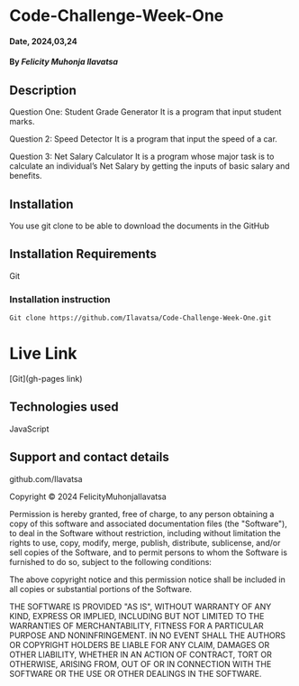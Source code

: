 # Code-Challenge-Week-One


#### Date, 2024,03,24

#### By *Felicity Muhonja Ilavatsa*

## Description
Question One: Student Grade Generator
It is a program that input student marks.

Question 2: Speed Detector
It is a program that input the speed of a car.

Question 3: Net Salary Calculator
It is a program  whose major task is to calculate an individual’s Net Salary by getting the inputs of basic salary and benefits.

## Installation
You use git clone to be able to download the documents in the GitHub

## Installation Requirements
Git

### Installation instruction
```
Git clone https://github.com/Ilavatsa/Code-Challenge-Week-One.git

```

# Live Link
[Git](gh-pages link)

## Technologies used
JavaScript

## Support and contact details
github.com/Ilavatsa

Copyright © 2024 FelicityMuhonjaIlavatsa

Permission is hereby granted, free of charge, to any person obtaining a copy of this software and associated documentation files (the "Software"), to deal in the Software without restriction, including without limitation the rights to use, copy, modify, merge, publish, distribute, sublicense, and/or sell copies of the Software, and to permit persons to whom the Software is furnished to do so, subject to the following conditions:

The above copyright notice and this permission notice shall be included in all copies or substantial portions of the Software.

THE SOFTWARE IS PROVIDED "AS IS", WITHOUT WARRANTY OF ANY KIND, EXPRESS OR IMPLIED, INCLUDING BUT NOT LIMITED TO THE WARRANTIES OF MERCHANTABILITY, FITNESS FOR A PARTICULAR PURPOSE AND NONINFRINGEMENT. IN NO EVENT SHALL THE AUTHORS OR COPYRIGHT HOLDERS BE LIABLE FOR ANY CLAIM, DAMAGES OR OTHER LIABILITY, WHETHER IN AN ACTION OF CONTRACT, TORT OR OTHERWISE, ARISING FROM, OUT OF OR IN CONNECTION WITH THE SOFTWARE OR THE USE OR OTHER DEALINGS IN THE SOFTWARE.


